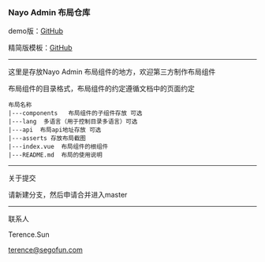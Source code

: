 ### Nayo Admin 布局仓库

demo版：[GitHub](https://github.com/nayo-project/nayo-admin)

精简版模板：[GitHub](https://github.com/nayo-project/nayo-admin-simple)

---
这里是存放Nayo Admin 布局组件的地方，欢迎第三方制作布局组件

布局组件的目录格式，布局组件的约定遵循文档中的页面约定
```
布局名称
|---components   布局组件的子组件存放 可选
|---lang  多语言（用于控制目录多语言）可选
|---api  布局api地址存放 可选
|---asserts 存放布局截图
|---index.vue  布局组件的根组件
|---README.md  布局的使用说明
```

---
关于提交

请新建分支，然后申请合并进入master

---
联系人

Terence.Sun

terence@segofun.com